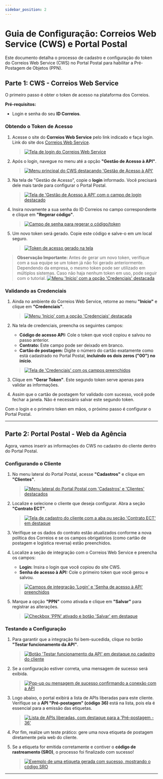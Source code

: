 ```yaml
---
sidebar_position: 2
---
```


# Guia de Configuração: Correios Web Service (CWS) e Portal Postal

Este documento detalha o processo de cadastro e configuração do token do Correios Web Service (CWS) no Portal Postal para habilitar a Pré-Postagem de Objetos (PPN).

## Parte 1: CWS - Correios Web Service

O primeiro passo é obter o token de acesso na plataforma dos Correios.

**Pré-requisitos:**

* Login e senha do seu **ID Correios**.

### Obtendo o Token de Acesso

1. Acesse o site do **Correios Web Service** pelo link indicado e faça login.
   Link do site dos [Correios Web Service](https://cws.correios.com.br/).
    > [![Tela de login do Correios Web Service](../../static/img/cws_imagens/login.png)](https://docs-scc4.web.app/assets/images/login-5025f691070e4554b15a5a7579966742.png)

2. Após o login, navegue no menu até a opção **"Gestão de Acesso à API"**.
    > [![Menu principal do CWS destacando 'Gestão de Acesso à API'](../../static/img/cws_imagens/menu-gestao.png)](https://docs-scc4.web.app/assets/images/menu-gestao-100036a3554b18f9472ff64c2632757a.png)

3. Na tela de "Gestão de Acesso", copie o **login** informado. Você precisará dele mais tarde para configurar o Portal Postal.
    > [![Tela de 'Gestão de Acesso à API' com o campo de login destacado](../../static/img/cws_imagens/gestao-usuario.png)](https://docs-scc4.web.app/assets/images/gestao-usuario-e2dd948c0b90270b2bb6926774afa1c7.png)

4. Insira novamente a sua senha do ID Correios no campo correspondente e clique em **"Regerar código"**.
    > [![Campo de senha para regerar o código/token](../../static/img/cws_imagens/gestao-senha.png)](https://docs-scc4.web.app/assets/images/gestao-senha-0ec118bab8ab96d28b8f82d3c8e2c38e.png)

5. Um novo token será gerado. Copie este código e salve-o em um local seguro.
    > [![Token de acesso gerado na tela](../../static/img/cws_imagens/token-gerado.png)](https://docs-scc4.web.app/assets/images/token-gerado-c5dcbab4c079fb4ffc0428b300a8bde2.png)

> **Observação Importante:**
> Antes de gerar um novo token, verifique com a sua equipe se um token já não foi gerado anteriormente. Dependendo da empresa, o mesmo token pode ser utilizado em múltiplos sistemas. Caso não haja nenhum token em uso, pode seguir com o tutorial.
> [![Menu 'Início' com a opção 'Credenciais' destacada](../../static/img/cws_imagens/ja-possui-token-cuidado.png)](https://docs-scc4.web.app/assets/images/ja-possui-token-cuidado-ed6acc9711ba68d43e523a27f2ae3399.png)

### Validando as Credenciais

1. Ainda no ambiente do Correios Web Service, retorne ao menu **"Início"** e clique em **"Credenciais"**.
    > [![Menu 'Início' com a opção 'Credenciais' destacada](../../static/img/cws_imagens/credenciais-inicio.png)](https://docs-scc4.web.app/assets/images/credenciais-inicio-ee1b7463511e80ae40f5c307762d7e9e.png)

2. Na tela de credenciais, preencha os seguintes campos:
    * **Código de acesso API:** Cole o token que você copiou e salvou no passo anterior.
    * **Contrato:** Este campo pode ser deixado em branco.
    * **Cartão de postagem:** Digite o número do cartão exatamente como está cadastrado no Portal Postal, **incluindo os dois zeros ("00") no início**.
    > [![Tela de 'Credenciais' com os campos preenchidos](../../static/img/cws_imagens/informe-credenciais.png)](https://docs-scc4.web.app/assets/images/informe-credenciais-88285ce82a05934d055b7db3fb6de7d1.png)

3. Clique em **"Gerar Token"**. Este segundo token serve apenas para validar as informações.

4. Assim que o cartão de postagem for validado com sucesso, você pode fechar a janela. Não é necessário salvar este segundo token.

Com o login e o primeiro token em mãos, o próximo passo é configurar o Portal Postal.

---

## Parte 2: Portal Postal - Web da Agência

Agora, vamos inserir as informações do CWS no cadastro do cliente dentro do Portal Postal.

### Configurando o Cliente

1. No menu lateral do Portal Postal, acesse **"Cadastros"** e clique em **"Clientes"**.
    > [![Menu lateral do Portal Postal com 'Cadastros' e 'Clientes' destacados](../../static/img/cws_imagens/cadastro-clientes.png)](https://docs-scc4.web.app/assets/images/cadastro-clientes-2266a14729f5f2c1a9f779455b18ddff.png)

2. Localize e selecione o cliente que deseja configurar. Abra a seção **"Contrato ECT"**.
    > [![Tela de cadastro do cliente com a aba ou seção 'Contrato ECT' em destaque](../../static/img/cws_imagens/contrato-ect.png)](https://docs-scc4.web.app/assets/images/contrato-ect-88b8df9f43c69b4cc7610b18cc93b651.png)

3. Verifique se os dados do contrato estão atualizados conforme a nova política dos Correios e se os campos obrigatórios (como cartão de postagem e logística reversa) estão preenchidos.

4. Localize a seção de integração com o Correios Web Service e preencha os campos:
    * **Login:** Insira o login que você copiou do site CWS.
    * **Senha de acesso à API:** Cole o primeiro token que você gerou e salvou.
    > [![Campos de integração 'Login' e 'Senha de acesso à API' preenchidos](../../static/img/cws_imagens/login-senha-api.png)](https://docs-scc4.web.app/assets/images/login-senha-api-86ddfdac2fe93f1dad8521366e030901.png)

5. Marque a opção **"PPN"** como ativada e clique em **"Salvar"** para registrar as alterações.
    > [![Checkbox 'PPN' ativado e botão 'Salvar' em destaque](../../static/img/cws_imagens/ppn-salvar.png)](https://docs-scc4.web.app/assets/images/ppn-salvar-f02f79ec9a96194560ec73f05a84e56c.png)

### Testando a Configuração

1. Para garantir que a integração foi bem-sucedida, clique no botão **"Testar funcionamento da API"**.
    > [![Botão 'Testar funcionamento da API' em destaque no cadastro do cliente](../../static/img/cws_imagens/testar-api.png)](https://docs-scc4.web.app/assets/images/testar-api-8772cccd5382d29a2e72850aea62fc94.png)

2. Se a configuração estiver correta, uma mensagem de sucesso será exibida.
    > [![Pop-up ou mensagem de sucesso confirmando a conexão com a API](../../static/img/cws_imagens/sucesso.png)](https://docs-scc4.web.app/assets/images/sucesso-ed7b50dda0a712b6d7659a58764d89bf.png)

3. Logo abaixo, o portal exibirá a lista de APIs liberadas para este cliente. Verifique se a **API "Pré-postagem" (código 36)** está na lista, pois ela é essencial para a emissão das etiquetas.
    > [![Lista de APIs liberadas, com destaque para a 'Pré-postagem - 36'](../../static/img/cws_imagens/principais-apis.png)](https://docs-scc4.web.app/assets/images/principais-apis-04e743816968ddec2fa788d994b70fb9.png)

4. Por fim, realize um teste prático: gere uma nova etiqueta de postagem diretamente pela web do cliente.

5. Se a etiqueta for emitida corretamente e contiver o **código de rastreamento (SRO)**, o processo foi finalizado com sucesso!
    > [![Exemplo de uma etiqueta gerada com sucesso, mostrando o código SRO](../../static/img/cws_imagens/etiqueta-gerada.png)](https://docs-scc4.web.app/assets/images/etiqueta-gerada-107b59bfa59f777ea2a8c83718addcec.png)

---
